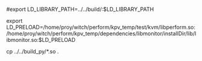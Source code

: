 #export LD_LIBRARY_PATH=../../build/:$LD_LIBRARY_PATH


export LD_PRELOAD=/home/proy/witch/perform/kpv_temp/test/kvm/libperform.so:/home/proy/witch/perform/kpv_temp/dependencies/libmonitor/installDir/lib/libmonitor.so:$LD_PRELOAD

cp ../../build_py/*.so .


